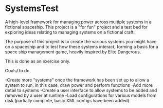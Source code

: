 # SystemsTest

A high-level framework for managing power across multiple systems in a fictional spaceship.
This project is a "for fun" project and a test bed for exploring ideas relating to managing systems on a fictional craft.

The purpose of this project is to create the various systems you might have on a spaceship and to test how these systems interact, forming a basis for a space ship management game, heavily inspired by Elite Dangerous.

This is done as an exercise only.

Goals/To do

-Create more "systems" once the framework has been set up to allow a system to run, in this case, draw power and perform functions
-Add more detail to systems
-Create a user interface to allow systems to be added and removed by a user at runtime
-Load configurations for various models from disk (partially complete, basic XML configs have been added)
